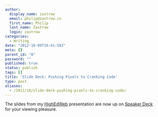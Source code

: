 ```yaml
---
author:
  display_name: zastrow
  email: philip@zastrow.co
  first_name: Philip
  last_name: Zastrow
  login: zastrow
categories:
  - Writing
date: "2012-10-09T16:41:58Z"
meta: {}
parent_id: "0"
password: ""
published: true
status: publish
tags: []
title: 'Slide Deck: Pushing Pixels to Cranking Code'
type: post
aliases:
  - /2012/10/slide-deck-pushing-pixels-to-cranking-code/
---
```

<p>The slides from my <a href="http://www.highedweb.org">HighEdWeb</a> presentation are now up on <a href="https://speakerdeck.com/u/zastrow/p/pushing-pixels-to-cranking-code">Speaker Deck</a> for your viewing pleasure.</p>
<p><script async="" class="speakerdeck-embed" data-id="50747bcd453e4d0002089c0f" data-ratio="1.3333333333333333" src="//speakerdeck.com/assets/embed.js"></script></p>
